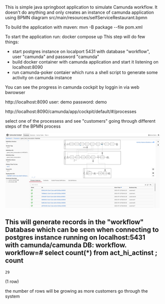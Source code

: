 This is simple java springboot application to simulate Camunda workflow.
It doesn't do anything and only creates an instance of camunda application using
BPMN diagram src/main/resources/selfServiceRestaurant.bpmn

To build the application with maven: mvn -B package --file pom.xml

To start the application run: docker compose up
This step will do few things:
- start postgres instance on localport 5431 with database "workflow", user "camunda" and password "camunda"
- build docker container with camunda application and start it listening on localhost:8090
- run camunda-poker contaier which runs a shell script to generate some activity on camunda instance

You can see the progress in camunda cockpit by loggin in via web bwrowser

http://localhost:8090
user: demo
password: demo

http://localhost:8090/camunda/app/cockpit/default/#/processes


select one of the processess and see "customers" going through different steps of the BPMN process

<img src="camunda.png" />


This will generate records in the "workflow" Database which can be seen when connecting to postgres instance running on localhost:5431 with camunda/camunda DB: workflow.
workflow=# select count(*) from act_hi_actinst ;
 count 
-------
    29
(1 row)

the number of rows will be growing as more customers go through the system





